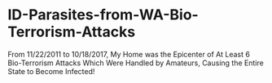# ID-Parasites-from-WA-Bio-Terrorism-Attacks
From 11/22/2011 to 10/18/2017, My Home was the Epicenter of At Least 6 Bio-Terrorism Attacks Which Were Handled by Amateurs, Causing the Entire State to Become Infected!
